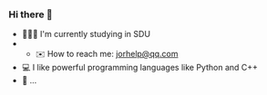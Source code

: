 ### Hi there 👋

<!--
**jorhelp/jorhelp** is a ✨ _special_ ✨ repository because its `README.md` (this file) appears on your GitHub profile.

Here are some ideas to get you started:

- 🔭 I’m currently working on ...
- 🌱 I’m currently learning ...
- 👯 I’m looking to collaborate on ...
- 🤔 I’m looking for help with ...
- 💬 Ask me about ...
- 📫 How to reach me: ...
- 😄 Pronouns: ...
- ⚡ Fun fact: ...
-->

- 👩🏻‍🎓 I'm currently studying in SDU
- - ✉️ How to reach me: jorhelp@qq.com
- 💻 I like powerful programming languages like Python and C++ 
- 🤔 ...
